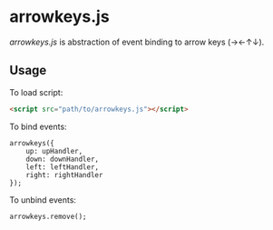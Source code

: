 arrowkeys.js
============

*arrowkeys.js* is abstraction of event binding to arrow keys (→←↑↓).

Usage
-----

To load script:

```html
<script src="path/to/arrowkeys.js"></script>
```

To bind events:

```
arrowkeys({
    up: upHandler,
    down: downHandler,
    left: leftHandler,
    right: rightHandler
});
```

To unbind events:

```
arrowkeys.remove();
```
